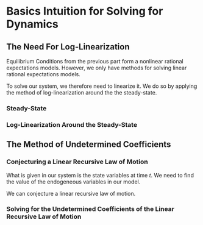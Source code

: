 # Basics Intuition for Solving for Dynamics

## The Need For Log-Linearization

Equilibrium Conditions from the previous part form a nonlinear rational expectations models. However, we only have methods for solving linear rational expectations models. 

To solve our system, we therefore need to linearize it. We do so by applying the method of log-linearization around the the steady-state.

### Steady-State

### Log-Linearization Around the Steady-State

## The Method of Undetermined Coefficients


### Conjecturing a Linear Recursive Law of Motion

What is given in our system is the state variables at time $t$. We need to find the value of the endogeneous variables in our model.

We can conjecture a linear recursive law of motion.

### Solving for the Undetermined Coefficients of the Linear Recursive Law of Motion

